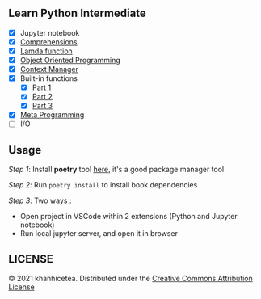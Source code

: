 ## Learn Python Intermediate

- [x] Jupyter notebook
- [x] [Comprehensions](./books/comprehensions.ipynb)
- [x] [Lamda function](./books/lambda-functions.ipynb)
- [x] [Object Oriented Programming](./books/oop.ipynb)
- [x] [Context Manager](./books/context-manager.ipynb)
- [x] Built-in functions
    - [x] [Part 1](./books/builtin-functions-1.ipynb)
    - [x] [Part 2](./books/builtin-functions-2.ipynb)
    - [x] [Part 3](./books/builtin-functions-3.ipynb)
- [x] [Meta Programming](./books/meta-programming.ipynb)
- [ ] I/O

## Usage

*Step 1*: Install **poetry** tool [here](https://python-poetry.org/), it's a good package manager tool

*Step 2*: Run `poetry install` to install book dependencies

*Step 3*: Two ways :

- Open project in VSCode within 2 extensions (Python and Jupyter notebook)
- Run local jupyter server, and open it in browser

## LICENSE

© 2021 khanhicetea. Distributed under the [Creative Commons Attribution License](http://creativecommons.org/licenses/by/3.0/)
